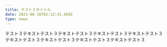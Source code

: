 ```yaml
---
title: テスト３タイトル
date: 2021-08-16T02:12:31.459Z
type: news
---
```

テスト３テキストテスト３テキストテスト３テキストテスト３テキストテスト３テキストテスト３テキストテスト３テキストテスト３テキストテスト３